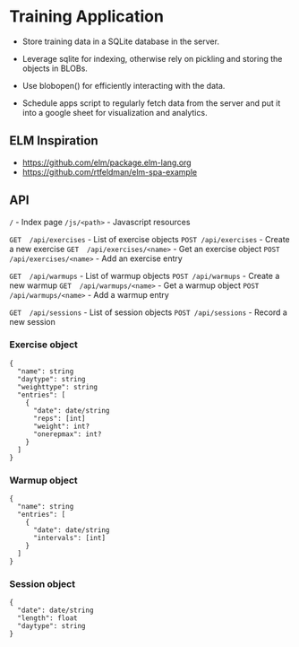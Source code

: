 Training Application
====================

* Store training data in a SQLite database in the server.

* Leverage sqlite for indexing, otherwise rely on pickling
  and storing the objects in BLOBs.

* Use blobopen() for efficiently interacting with the data.

* Schedule apps script to regularly fetch data from the
  server and put it into a google sheet for visualization
  and analytics.



ELM Inspiration
---------------

* https://github.com/elm/package.elm-lang.org
* https://github.com/rtfeldman/elm-spa-example



API
---

`/` - Index page
`/js/<path>` - Javascript resources

`GET  /api/exercises` - List of exercise objects
`POST /api/exercises` - Create a new exercise
`GET  /api/exercises/<name>` - Get an exercise object
`POST /api/exercises/<name>` - Add an exercise entry

`GET  /api/warmups` - List of warmup objects
`POST /api/warmups` - Create a new warmup
`GET  /api/warmups/<name>` - Get a warmup object
`POST /api/warmups/<name>` - Add a warmup entry

`GET  /api/sessions` - List of session objects
`POST /api/sessions` - Record a new session


### Exercise object

```
{
  "name": string
  "daytype": string
  "weighttype": string
  "entries": [
    {
      "date": date/string
      "reps": [int]
      "weight": int?
      "onerepmax": int?
    }
  ]
}
```


### Warmup object

```
{
  "name": string
  "entries": [
    {
      "date": date/string
      "intervals": [int]
    }
  ]
}
```


### Session object

```
{
  "date": date/string
  "length": float
  "daytype": string
}
```
